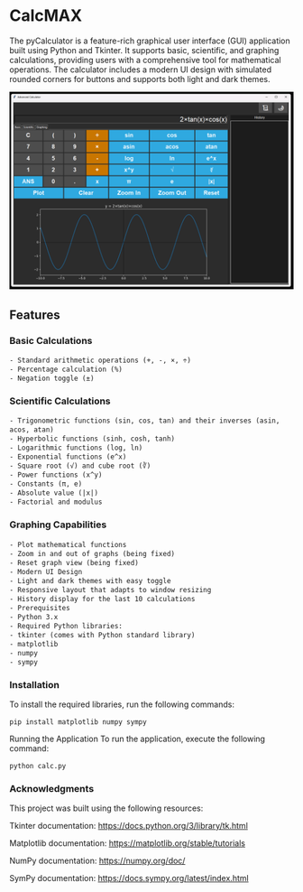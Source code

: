 # CalcMAX

The pyCalculator is a feature-rich graphical user interface (GUI) application built using Python and Tkinter. It supports basic, scientific, and graphing calculations, providing users with a comprehensive tool for mathematical operations. The calculator includes a modern UI design with simulated rounded corners for buttons and supports both light and dark themes.

![CALCULATOR](calcpy.png)

## Features

### Basic Calculations
    - Standard arithmetic operations (+, -, ×, ÷)
    - Percentage calculation (%)
    - Negation toggle (±)

### Scientific Calculations
    - Trigonometric functions (sin, cos, tan) and their inverses (asin, acos, atan)
    - Hyperbolic functions (sinh, cosh, tanh)
    - Logarithmic functions (log, ln)
    - Exponential functions (e^x)
    - Square root (√) and cube root (∛)
    - Power functions (x^y)
    - Constants (π, e)
    - Absolute value (|x|)
    - Factorial and modulus

### Graphing Capabilities
    - Plot mathematical functions
    - Zoom in and out of graphs (being fixed)
    - Reset graph view (being fixed)
    - Modern UI Design
    - Light and dark themes with easy toggle
    - Responsive layout that adapts to window resizing
    - History display for the last 10 calculations
    - Prerequisites
    - Python 3.x
    - Required Python libraries:
    - tkinter (comes with Python standard library)
    - matplotlib
    - numpy
    - sympy

### Installation
To install the required libraries, run the following commands:
```
pip install matplotlib numpy sympy
```
Running the Application
To run the application, execute the following command:
```
python calc.py
```

### Acknowledgments
This project was built using the following resources:


Tkinter documentation: https://docs.python.org/3/library/tk.html

Matplotlib documentation: https://matplotlib.org/stable/tutorials

NumPy documentation: https://numpy.org/doc/

SymPy documentation: https://docs.sympy.org/latest/index.html